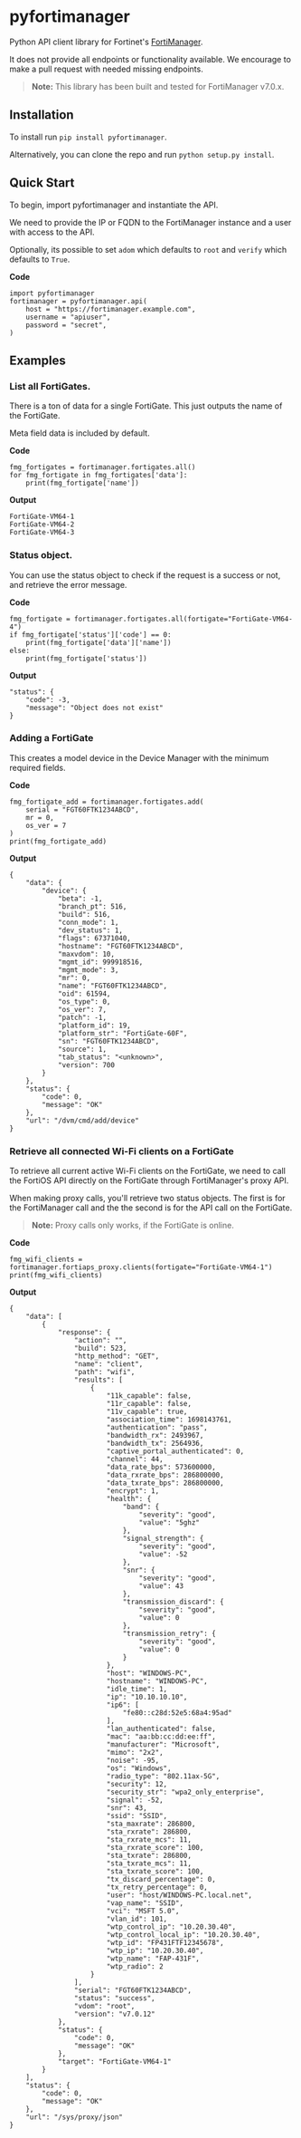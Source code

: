 # pyfortimanager
Python API client library for Fortinet's [FortiManager](https://www.fortinet.com/products/management/fortimanager).

It does not provide all endpoints or functionality available. We encourage to make a pull request with needed missing endpoints.

> **Note:** This library has been built and tested for FortiManager v7.0.x.

## Installation

To install run `pip install pyfortimanager`.

Alternatively, you can clone the repo and run `python setup.py install`.

## Quick Start

To begin, import pyfortimanager and instantiate the API.

We need to provide the IP or FQDN to the FortiManager instance and a user with access to the API.

Optionally, its possible to set `adom` which defaults to `root` and `verify` which defaults to `True`.

**Code**
```
import pyfortimanager
fortimanager = pyfortimanager.api(
    host = "https://fortimanager.example.com",
    username = "apiuser",
    password = "secret",
)
```

## Examples

### List all FortiGates.
There is a ton of data for a single FortiGate. This just outputs the name of the FortiGate.

Meta field data is included by default.

**Code**
```
fmg_fortigates = fortimanager.fortigates.all()
for fmg_fortigate in fmg_fortigates['data']:
    print(fmg_fortigate['name'])
```

**Output**
```
FortiGate-VM64-1
FortiGate-VM64-2
FortiGate-VM64-3
```

### Status object.
You can use the status object to check if the request is a success or not, and retrieve the error message.

**Code**
```
fmg_fortigate = fortimanager.fortigates.all(fortigate="FortiGate-VM64-4")
if fmg_fortigate['status']['code'] == 0:
    print(fmg_fortigate['data']['name'])
else:
    print(fmg_fortigate['status'])
```

**Output**
```
"status": {
    "code": -3,
    "message": "Object does not exist"
}
```

### Adding a FortiGate
This creates a model device in the Device Manager with the minimum required fields.

**Code**
```
fmg_fortigate_add = fortimanager.fortigates.add(
    serial = "FGT60FTK1234ABCD",
    mr = 0,
    os_ver = 7
)
print(fmg_fortigate_add)
```

**Output**
```
{
    "data": {
        "device": {
            "beta": -1,
            "branch_pt": 516,
            "build": 516,
            "conn_mode": 1,
            "dev_status": 1,
            "flags": 67371040,
            "hostname": "FGT60FTK1234ABCD",
            "maxvdom": 10,
            "mgmt_id": 999918516,
            "mgmt_mode": 3,
            "mr": 0,
            "name": "FGT60FTK1234ABCD",
            "oid": 61594,
            "os_type": 0,
            "os_ver": 7,
            "patch": -1,
            "platform_id": 19,
            "platform_str": "FortiGate-60F",
            "sn": "FGT60FTK1234ABCD",
            "source": 1,
            "tab_status": "<unknown>",
            "version": 700
        }
    },
    "status": {
        "code": 0,
        "message": "OK"
    },
    "url": "/dvm/cmd/add/device"
}
```

### Retrieve all connected Wi-Fi clients on a FortiGate
To retrieve all current active Wi-Fi clients on the FortiGate, we need to call the FortiOS API directly on the FortiGate through FortiManager's proxy API.

When making proxy calls, you'll retrieve two status objects. The first is for the FortiManager call and the the second is for the API call on the FortiGate.

> **Note:** Proxy calls only works, if the FortiGate is online.

**Code**
```
fmg_wifi_clients = fortimanager.fortiaps_proxy.clients(fortigate="FortiGate-VM64-1")
print(fmg_wifi_clients)
```

**Output**
```
{
    "data": [
        {
            "response": {
                "action": "",
                "build": 523,
                "http_method": "GET",
                "name": "client",
                "path": "wifi",
                "results": [
                    {
                        "11k_capable": false,
                        "11r_capable": false,
                        "11v_capable": true,
                        "association_time": 1698143761,
                        "authentication": "pass",
                        "bandwidth_rx": 2493967,
                        "bandwidth_tx": 2564936,
                        "captive_portal_authenticated": 0,
                        "channel": 44,
                        "data_rate_bps": 573600000,
                        "data_rxrate_bps": 286800000,
                        "data_txrate_bps": 286800000,
                        "encrypt": 1,
                        "health": {
                            "band": {
                                "severity": "good",
                                "value": "5ghz"
                            },
                            "signal_strength": {
                                "severity": "good",
                                "value": -52
                            },
                            "snr": {
                                "severity": "good",
                                "value": 43
                            },
                            "transmission_discard": {
                                "severity": "good",
                                "value": 0
                            },
                            "transmission_retry": {
                                "severity": "good",
                                "value": 0
                            }
                        },
                        "host": "WINDOWS-PC",
                        "hostname": "WINDOWS-PC",
                        "idle_time": 1,
                        "ip": "10.10.10.10",
                        "ip6": [
                            "fe80::c28d:52e5:68a4:95ad"
                        ],
                        "lan_authenticated": false,
                        "mac": "aa:bb:cc:dd:ee:ff",
                        "manufacturer": "Microsoft",
                        "mimo": "2x2",
                        "noise": -95,
                        "os": "Windows",
                        "radio_type": "802.11ax-5G",
                        "security": 12,
                        "security_str": "wpa2_only_enterprise",
                        "signal": -52,
                        "snr": 43,
                        "ssid": "SSID",
                        "sta_maxrate": 286800,
                        "sta_rxrate": 286800,
                        "sta_rxrate_mcs": 11,
                        "sta_rxrate_score": 100,
                        "sta_txrate": 286800,
                        "sta_txrate_mcs": 11,
                        "sta_txrate_score": 100,
                        "tx_discard_percentage": 0,
                        "tx_retry_percentage": 0,
                        "user": "host/WINDOWS-PC.local.net",
                        "vap_name": "SSID",
                        "vci": "MSFT 5.0",
                        "vlan_id": 101,
                        "wtp_control_ip": "10.20.30.40",
                        "wtp_control_local_ip": "10.20.30.40",
                        "wtp_id": "FP431FTF12345678",
                        "wtp_ip": "10.20.30.40",
                        "wtp_name": "FAP-431F",
                        "wtp_radio": 2
                    }
                ],
                "serial": "FGT60FTK1234ABCD",
                "status": "success",
                "vdom": "root",
                "version": "v7.0.12"
            },
            "status": {
                "code": 0,
                "message": "OK"
            },
            "target": "FortiGate-VM64-1"
        }
    ],
    "status": {
        "code": 0,
        "message": "OK"
    },
    "url": "/sys/proxy/json"
}
```